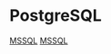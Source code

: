 # PostgreSQL

<seealso>
       <category ref="wrs">
           <a href="db-postgresql-properties.md">MSSQL</a>
           <a href="db-postgresql-ha.md">MSSQL</a>
       </category>
</seealso>